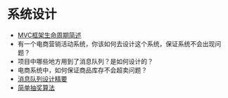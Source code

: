 # 系统设计

- [MVC框架生命周期简述](MVC.md)
- 有一个电商营销活动系统，你该如何去设计这个系统，保证系统不会出现问题？
- 项目中哪些地方用到了消息队列？是如何设计的？
- 电商系统中，如何保证商品库存不会超卖问题？
- [消息队列设计精要](msg-queue.md)
- [简单抽奖算法](prize.md)